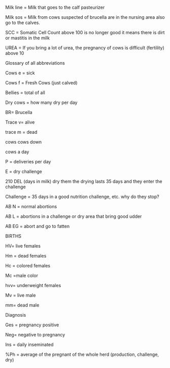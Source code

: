 Milk line = Milk that goes to the calf pasteurizer

Milk sos = Milk from cows suspected of brucella are in the nursing area also go to the calves.

SCC = Somatic Cell Count above 100 is no longer good it means there is dirt or mastitis in the milk

UREA = If you bring a lot of urea, the pregnancy of cows is difficult (fertility) above 10

Glossary of all abbreviations

Cows e = sick

Cows f = Fresh Cows (just calved)

Bellies = total of all

Dry cows = how many dry per day

BR= Brucella

Trace v= alive

trace m = dead

cows cows down

cows a day

P = deliveries per day

E = dry challenge

210 DEL (days in milk) dry them the drying lasts 35 days and they enter the challenge

Challenge = 35 days in a good nutrition challenge, etc. why do they stop?

AB N = normal abortions

AB L = abortions in a challenge or dry area that bring good udder

AB EG = abort and go to fatten

BIRTHS

HV= live females

Hm = dead females

Hc = colored females

Mc =male color

hvv= underweight females

Mv = live male

mm= dead male

Diagnosis

Ges = pregnancy positive

Neg= negative to pregnancy

Ins = daily inseminated

%Ph = average of the pregnant of the whole herd (production, challenge, dry)

